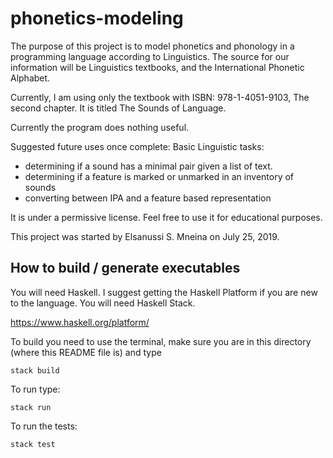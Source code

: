 # phonetics-modeling

The purpose of this project is to model phonetics and phonology in a programming
language according to Linguistics. The source for our information
will be Linguistics textbooks,
and the International Phonetic Alphabet.

Currently, I am using only the textbook with ISBN: 978-1-4051-9103, The
second chapter. It is titled The Sounds of Language.

Currently the program does nothing useful.

Suggested future uses once complete:
Basic Linguistic tasks:
  - determining if a sound has a minimal pair given a list of text.
  - determining if a feature is marked or unmarked in an inventory of sounds
  - converting between IPA and a feature based representation

It is under a permissive license.
Feel free to use it for educational purposes.

This project was started by Elsanussi S. Mneina on July 25, 2019.

## How to build / generate executables
You will need Haskell. I suggest getting the Haskell Platform if you are
new to the language. You will need Haskell Stack.

https://www.haskell.org/platform/

To build you need to use the terminal, make sure you are in this
directory (where this README file is)  and type

`stack build`

To run type:

`stack run`

To run the tests:

`stack test`
